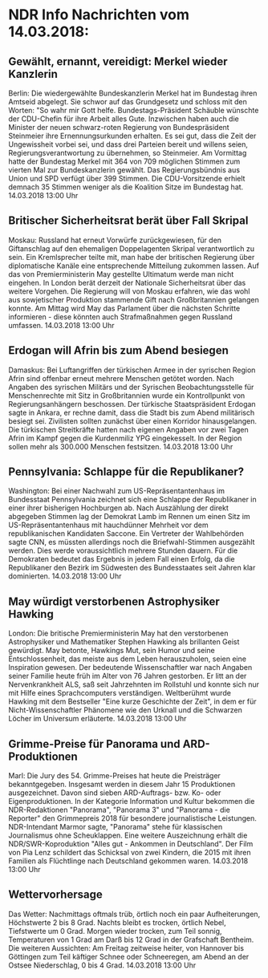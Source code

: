 # NDR Info Nachrichten vom 14.03.2018:


## Gewählt, ernannt, vereidigt: Merkel wieder Kanzlerin
Berlin: Die wiedergewählte Bundeskanzlerin Merkel hat im Bundestag ihren Amtseid abgelegt. Sie schwor auf das Grundgesetz und schloss mit den Worten: "So wahr mir Gott helfe. Bundestags-Präsident Schäuble wünschte der CDU-Chefin für ihre Arbeit alles Gute. Inzwischen haben auch die Minister der neuen schwarz-roten Regierung von Bundespräsident Steinmeier ihre Ernennungsurkunden erhalten. Es sei gut, dass die Zeit der Ungewissheit vorbei sei, und dass drei Parteien bereit und willens seien, Regierungsverantwortung zu übernehmen, so Steinmeier. Am Vormittag hatte der Bundestag Merkel mit 364 von 709 möglichen Stimmen zum vierten Mal zur Bundeskanzlerin gewählt. Das Regierungsbündnis aus Union und SPD verfügt über 399 Stimmen. Die CDU-Vorsitzende erhielt demnach 35 Stimmen weniger als die Koalition Sitze im Bundestag hat. 14.03.2018 13:00 Uhr 

## Britischer Sicherheitsrat berät über Fall Skripal
Moskau:	Russland hat erneut Vorwürfe zurückgewiesen, für den Giftanschlag auf den ehemaligen Doppelagenten Skripal verantwortlich zu sein. Ein Kremlsprecher teilte mit, man habe der britischen Regierung über diplomatische Kanäle eine entsprechende Mitteilung zukommen lassen. Auf das von Premierministerin May gestellte Ultimatum werde man nicht eingehen. In London berät derzeit der Nationale Sicherheitsrat über das weitere Vorgehen. Die Regierung will von Moskau erfahren, wie das wohl aus sowjetischer Produktion stammende Gift nach Großbritannien gelangen konnte. Am Mittag wird May das Parlament über die nächsten Schritte informieren - diese könnten auch Strafmaßnahmen gegen Russland umfassen. 14.03.2018 13:00 Uhr 

## Erdogan will Afrin bis zum Abend besiegen
Damaskus: Bei Luftangriffen der türkischen Armee in der syrischen Region Afrin sind offenbar erneut mehrere Menschen getötet worden. Nach Angaben des syrischen Militärs und der Syrischen Beobachtungsstelle für Menschenrechte mit Sitz in Großbritannien wurde ein Kontrollpunkt von Regierungsanhängern beschossen. Der türkische Staatspräsident Erdogan sagte in Ankara, er rechne damit, dass die Stadt bis zum Abend militärisch besiegt sei. Zivilisten sollten zunächst über einen Korridor hinausgelangen. Die türkischen Streitkräfte hatten nach eigenen Angaben vor zwei Tagen Afrin im Kampf gegen die Kurdenmiliz YPG eingekesselt. In der Region sollen mehr als 300.000 Menschen festsitzen. 14.03.2018 13:00 Uhr 

## Pennsylvania: Schlappe für die Republikaner?
Washington: Bei einer Nachwahl zum US-Repräsentantenhaus im Bundesstaat Pennsylvania zeichnet sich eine Schlappe der Republikaner in einer ihrer bisherigen Hochburgen ab. Nach Auszählung der direkt abgegeben Stimmen lag der Demokrat Lamb im Rennen um einen Sitz im US-Repräsentantenhaus mit hauchdünner Mehrheit vor dem republikanischen Kandidaten Saccone. Ein Vertreter der Wahlbehörden sagte CNN, es müssten allerdings noch die Briefwahl-Stimmen ausgezählt werden. Dies werde voraussichtlich mehrere Stunden dauern. Für die Demokraten bedeutet das Ergebnis in jedem Fall einen Erfolg, da die Republikaner den Bezirk im Südwesten des Bundesstaates seit Jahren klar dominierten. 14.03.2018 13:00 Uhr 

## May würdigt verstorbenen Astrophysiker Hawking
London: Die britische Premierministerin May hat den verstorbenen Astrophysiker und Mathematiker Stephen Hawking als brillanten Geist gewürdigt. May betonte, Hawkings Mut, sein Humor und seine Entschlossenheit, das meiste aus dem Leben herauszuholen, seien eine Inspiration gewesen. Der bedeutende Wissenschaftler war nach Angaben seiner Familie heute früh im Alter von 76 Jahren gestorben. Er litt an der Nervenkrankheit ALS, saß seit Jahrzehnten im Rollstuhl und konnte sich nur mit Hilfe eines Sprachcomputers verständigen. Weltberühmt wurde Hawking mit dem Bestseller "Eine kurze Geschichte der Zeit", in dem er für Nicht-Wissenschaftler Phänomene wie den Urknall und die Schwarzen Löcher im Universum erläuterte. 14.03.2018 13:00 Uhr 

## Grimme-Preise für Panorama und ARD-Produktionen
Marl:       Die Jury des 54. Grimme-Preises hat heute die Preisträger bekanntgegeben. Insgesamt werden in diesem Jahr 15 Produktionen ausgezeichnet. Davon sind sieben ARD-Auftrags- bzw. Ko- oder Eigenproduktionen. In der Kategorie Information und Kultur bekommen die NDR-Redaktionen "Panorama", "Panorama 3" und "Panorama - die Reporter" den Grimmepreis 2018 für besondere journalistische Leistungen. NDR-Intendant Marmor sagte, "Panorama" stehe für klassischen Journalismus ohne Scheuklappen. Eine weitere Auszeichnung erhält die NDR/SWR-Koproduktion "Alles gut - Ankommen in Deutschland". Der Film von Pia Lenz schildert das Schicksal von zwei Kindern, die 2015 mit ihren Familien als Flüchtlinge nach Deutschland gekommen waren. 14.03.2018 13:00 Uhr 

## Wettervorhersage
Das Wetter:
Nachmittags oftmals trüb, örtlich noch ein paar Aufheiterungen, Höchstwerte 2 bis 8 Grad. Nachts bleibt es trocken, örtlich Nebel, Tiefstwerte um 0 Grad. Morgen wieder trocken, zum Teil sonnig, Temperaturen von 1 Grad am Darß bis 12 Grad  in der Grafschaft Bentheim. Die weiteren Aussichten: Am Freitag zeitweise heiter, von Hannover bis Göttingen zum Teil käftiger Schnee oder Schneeregen, am Abend an der Ostsee Niederschlag, 0 bis 4 Grad. 14.03.2018 13:00 Uhr 
